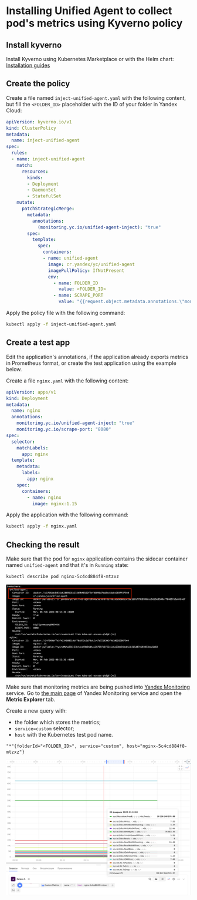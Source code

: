 # Installing Unified Agent to collect pod's metrics using Kyverno policy

## Install kyverno
Install Kyverno using Kubernetes Marketplace or with the Helm chart:
[Installation guides](https://cloud.yandex.com/en/docs/managed-kubernetes/operations/applications/kyverno)

## Create the policy

Create a file named `inject-unified-agent.yaml` with the following content, but fill the  `<FOLDER_ID>` placeholder with the ID of your folder in Yandex Cloud:
```yaml
apiVersion: kyverno.io/v1
kind: ClusterPolicy
metadata:
  name: inject-unified-agent
spec:
  rules:
  - name: inject-unified-agent
    match:
      resources:
        kinds:
        - Deployment
        - DaemonSet
        - StatefulSet
    mutate:
      patchStrategicMerge:
        metadata:
          annotations:
            (monitoring.yc.io/unified-agent-inject): "true"
        spec:
          template:
            spec:
              containers:
              - name: unified-agent
                image: cr.yandex/yc/unified-agent
                imagePullPolicy: IfNotPresent
                env:
                  - name: FOLDER_ID
                    value: <FOLDER_ID>
                  - name: SCRAPE_PORT
                    value: "{{request.object.metadata.annotations.\"monitoring.yc.io/scrape-port\"}}"
```

Apply the policy file with the following command:
```bash
kubectl apply -f inject-unified-agent.yaml
```

## Create a test app
Edit the application's annotations, if the application already exports metrics in Prometheus format, or create the test application using the example below.

Create a file `nginx.yaml` with the following content:
```yaml
apiVersion: apps/v1
kind: Deployment
metadata:
  name: nginx
  annotations:
    monitoring.yc.io/unified-agent-inject: "true"
    monitoring.yc.io/scrape-port: "8080"
spec:
  selector:
    matchLabels:
      app: nginx
  template:
    metadata:
      labels:
        app: nginx
    spec:
      containers:
        - name: nginx
          image: nginx:1.15
```

Apply the application with the following command:
```bash
kubectl apply -f nginx.yaml
```

## Checking the result
Make sure that the pod for `nginx` application contains the sidecar container named `unified-agent` and that it's in `Running` state:
```bash
kubectl describe pod nginx-5c4cd884f8-mtzxz
```

![](./img/img-01.png)

Make sure that monitoring metrics are being pushed into [Yandex Monitoring](https://cloud.yandex.com/en-ru/services/monitoring) service.
Go to [the main page](https://monitoring.cloud.yandex.ru/) of Yandex Monitoring service and open the **Metric Explorer** tab.

Create a new query with:
* the folder which stores the metrics;
* `service=custom` selector;
* `host` with the Kubernetes test pod name.

```
"*"{folderId="<FOLDER_ID>", service="custom", host="nginx-5c4cd884f8-mtzxz"}
```

![](./img/img-02.png)
